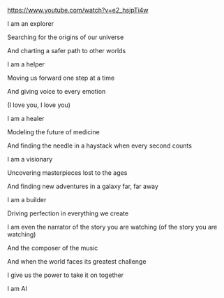 https://www.youtube.com/watch?v=e2_hsjpTi4w



I am an explorer

Searching for the origins of our universe

And charting a safer path to other worlds

I am a helper

Moving us forward one step at a time

And giving voice to every emotion

(I love you, I love you)

I am a healer

Modeling the future of medicine

And finding the needle in a haystack when every second counts

I am a visionary

Uncovering masterpieces lost to the ages

And finding new adventures in a galaxy far, far away

I am a builder

Driving perfection in everything we create

I am even the narrator of the story you are watching (of the story you are watching)

And the composer of the music

And when the world faces its greatest challenge

I give us the power to take it on together

I am AI